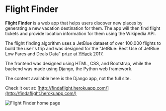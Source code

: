 # Flight Finder
**Flight Finder** is a web app that helps users discover new places by generating a new vacation destination for them. The app will then find flight tickets and provide location information for them using the Wikipedia API.

The flight finding algorithm uses a JetBlue dataset of over 100,000 flights to build the user's trip and was designed for the "JetBlue: Best Use of JetBlue Low Fares and Deals Data" prize at [YHack](https://www.yhack.org/) 2017.

The frontend was designed using HTML, CSS, and Bootstrap, while the backend was made using Django, the Python web framework.

The content available here is the Django app, not the full site.

Check it out at: [http://findaflight.herokuapp.com/](http://findaflight.herokuapp.com/)

![Flight Finder home page](https://tyj144.github.io/img/flight-finder-home.png)

